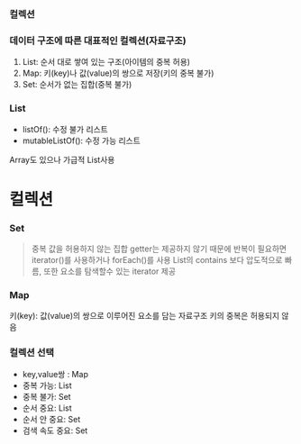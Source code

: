### 컬렉션

### 데이터 구조에 따른 대표적인 컬렉션(자료구조)

1) List: 순서 대로 쌓여 있는 구조(아이템의 중복 허용)
2) Map: 키(key)나 값(value)의 쌍으로 저장(키의 중복 불가)
3) Set: 순서가 없는 집합(중복 불가)

### List

- listOf(): 수정 불가 리스트
- mutableListOf(): 수정 가능 리스트

Array도 있으나 가급적 List사용

# 컬렉션

### Set

> 중복 값을 허용하지 않는 집합
> getter는 제공하지 않기 때문에 반복이 필요하면 iterator()를 사용하거나 forEach()를 사용
> List의 contains 보다 압도적으로 빠름, 또한 요소를 탐색할수 있는 iterator 제공

### Map

키(key): 값(value)의 쌍으로 이루어진 요소를 담는 자료구조
키의 중복은 허용되지 않음

### 컬렉션 선택

- key,value쌍 : Map
- 중복 가능: List
- 중복 불가: Set
- 순서 중요: List
- 순서 안 중요: Set
- 검색 속도 중요: Set













